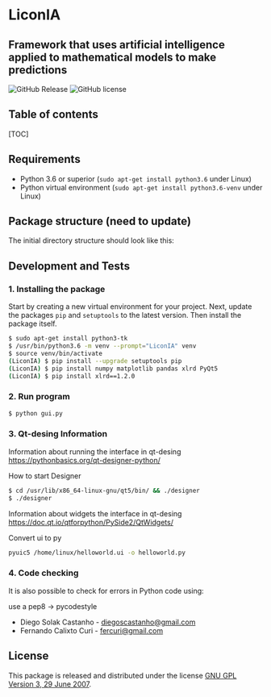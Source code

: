 # LiconIA
## Framework that uses artificial intelligence applied to mathematical models to make predictions

![GitHub Release](https://img.shields.io/badge/release-v0.0.1-blue.svg)
![GitHub license](https://img.shields.io/badge/license-Proprietary-yellow.svg)

## Table of contents

[TOC]

## Requirements

- Python 3.6 or superior (`sudo apt-get install python3.6` under Linux)
- Python virtual environment (`sudo apt-get install python3.6-venv` under Linux)

## Package structure (need to update)

The initial directory structure should look like this:

## Development and Tests
### 1. Installing the package

Start by creating a new virtual environment for your project. Next, update the packages `pip` and `setuptools` to the latest version. Then install the package itself.

```bash
$ sudo apt-get install python3-tk
$ /usr/bin/python3.6 -m venv --prompt="LiconIA" venv
$ source venv/bin/activate
(LiconIA) $ pip install --upgrade setuptools pip
(LiconIA) $ pip install numpy matplotlib pandas xlrd PyQt5
(LiconIA) $ pip install xlrd==1.2.0
```

### 2. Run program

```bash
$ python gui.py
```

### 3. Qt-desing Information

Information about running the interface in qt-desing
https://pythonbasics.org/qt-designer-python/


How to start Designer
```bash
$ cd /usr/lib/x86_64-linux-gnu/qt5/bin/ && ./designer
$ ./designer
```

Information about widgets the interface in qt-desing
https://doc.qt.io/qtforpython/PySide2/QtWidgets/

Convert ui to py
```bash
pyuic5 /home/linux/helloworld.ui -o helloworld.py
```
### 4. Code checking

It is also possible to check for errors in Python code using:

use a pep8 -> pycodestyle

- Diego Solak Castanho - [diegoscastanho@gmail.com](mailto:diegoscastanho@gmail.com)
- Fernando Calixto Curi - [fercuri@gmail.com](mailto:fercuri@gmail.com)

## License

This package is released and distributed under the license [GNU GPL Version 3, 29 June 2007](https://www.gnu.org/licenses/gpl-3.0.html).
